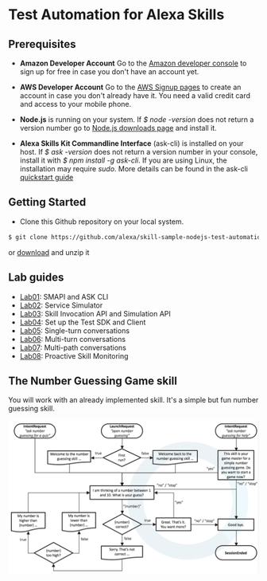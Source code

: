 # Test Automation for Alexa Skills

## **Prerequisites**

- **Amazon Developer Account** Go to the [Amazon developer console](https://developer.amazon.com/) to sign up for free in case you don't have an account yet.

- **AWS Developer Account** Go to the [AWS Signup pages](https://portal.aws.amazon.com/billing/signup#/) to create an account in case you don't already have it. You need a valid credit card and access to your mobile phone.

- **Node.js** is running on your system. If _$ node -version_ does not return a version number
 go to [Node.js downloads page](https://nodejs.org/en/download/) and install it.

- **Alexa Skills Kit Commandline Interface** (ask-cli) is installed on your host. If _$ ask -version_ does not return a version number in your console, install it with _$ npm install -g ask-cli_. If you are using Linux, the installation may require _sudo_. More details can be found in the ask-cli [quickstart guide](https://developer.amazon.com/docs/smapi/quick-start-alexa-skills-kit-command-line-interface.html)

## **Getting Started**

- Clone this Github repository on your local system.  

```bash
$ git clone https://github.com/alexa/skill-sample-nodejs-test-automation 
```

or [download](https://github.com/alexa/skill-sample-nodejs-test-automation/archive/master.zip) and unzip it

## **Lab guides**

- [Lab01](labs/lab01.md): SMAPI and ASK CLI
- [Lab02](labs/lab02.md): Service Simulator
- [Lab03](labs/lab03.md): Skill Invocation API and Simulation API
- [Lab04](labs/lab04.md): Set up the Test SDK and Client
- [Lab05](labs/lab05.md): Single-turn conversations
- [Lab06](labs/lab06.md): Multi-turn conversations
- [Lab07](labs/lab07.md): Multi-path conversations
- [Lab08](labs/lab08.md): Proactive Skill Monitoring

## **The Number Guessing Game skill**

You will work with an already implemented skill. It's a simple but fun number guessing skill. 

![](assets/vui.png)